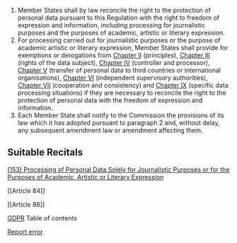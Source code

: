 
1. Member States shall by law reconcile the right to the protection of personal data pursuant to this Regulation with the right to freedom of expression and information, including processing for journalistic purposes and the purposes of academic, artistic or literary expression.
2. For processing carried out for journalistic purposes or the purpose of academic artistic or literary expression, Member States shall provide for exemptions or derogations from [Chapter II](https://gdpr-info.eu/chapter-2/) (principles), [Chapter III](https://gdpr-info.eu/chapter-3/) (rights of the data subject), [Chapter IV](https://gdpr-info.eu/chapter-4/) (controller and processor), [Chapter V](https://gdpr-info.eu/chapter-5/) (transfer of personal data to third countries or international organisations), [Chapter VI](https://gdpr-info.eu/chapter-6/) (independent supervisory authorities), [Chapter VII](https://gdpr-info.eu/chapter-7/) (cooperation and consistency) and [Chapter IX](https://gdpr-info.eu/chapter-9/) (specific data processing situations) if they are necessary to reconcile the right to the protection of personal data with the freedom of expression and information.
3. Each Member State shall notify to the Commission the provisions of its law which it has adopted pursuant to paragraph 2 and, without delay, any subsequent amendment law or amendment affecting them.



## Suitable Recitals



[(153) Processing of Personal Data Solely for Journalistic Purposes or for the Purposes of Academic, Artistic or Literary Expression](https://gdpr-info.eu/recitals/no-153/)




[[Article 84]]


[[Article 86]]



[GDPR](https://gdpr-info.eu)
Table of contents


[Report error](https://gdpr-info.eu/gf/?TB_iframe=true&height=306 "Your message")

